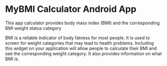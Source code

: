 # MyBMI Calculator Android App
<p>This app calculator provides body mass index (BMI) and the corresponding BMI weight status category </p>
<p> BMI is a reliable indicator of body fatness for most people. It is used to screen for weight categories that may lead to health problems. Including this widget on your application will allow people to calculate their BMI and see the corresponding weight category. It also provides information on what BMI is. </p>
